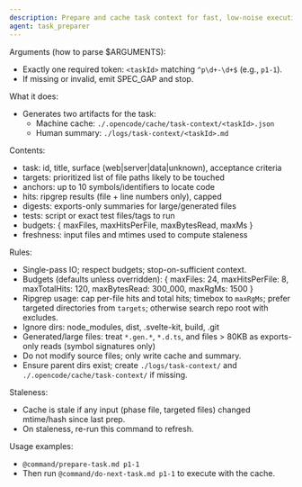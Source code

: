 ```yaml
---
description: Prepare and cache task context for fast, low-noise execution
agent: task_preparer
---
```


Arguments (how to parse $ARGUMENTS):
- Exactly one required token: `<taskId>` matching `^p\d+-\d+$` (e.g., `p1-1`).
- If missing or invalid, emit SPEC_GAP and stop.

What it does:
- Generates two artifacts for the task:
  - Machine cache: `./.opencode/cache/task-context/<taskId>.json`
  - Human summary: `./logs/task-context/<taskId>.md`

Contents:
- task: id, title, surface (web|server|data|unknown), acceptance criteria
- targets: prioritized list of file paths likely to be touched
- anchors: up to 10 symbols/identifiers to locate code
- hits: ripgrep results (file + line numbers only), capped
- digests: exports-only summaries for large/generated files
- tests: script or exact test files/tags to run
- budgets: { maxFiles, maxHitsPerFile, maxBytesRead, maxMs }
- freshness: input files and mtimes used to compute staleness

Rules:
- Single-pass IO; respect budgets; stop-on-sufficient context.
- Budgets (defaults unless overridden): { maxFiles: 24, maxHitsPerFile: 8, maxTotalHits: 120, maxBytesRead: 300_000, maxRgMs: 1500 }
- Ripgrep usage: cap per-file hits and total hits; timebox to `maxRgMs`; prefer targeted directories from `targets`; otherwise search repo root with excludes.
- Ignore dirs: node_modules, dist, .svelte-kit, build, .git
- Generated/large files: treat `*.gen.*`, `*.d.ts`, and files > 80KB as exports-only reads (symbol signatures only)
- Do not modify source files; only write cache and summary.
- Ensure parent dirs exist; create `./logs/task-context/` and `./.opencode/cache/task-context/` if missing.

Staleness:
- Cache is stale if any input (phase file, targeted files) changed mtime/hash since last prep.
- On staleness, re-run this command to refresh.

Usage examples:
- `@command/prepare-task.md p1-1`
- Then run `@command/do-next-task.md p1-1` to execute with the cache.
